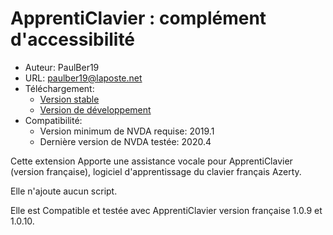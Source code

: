# ApprentiClavier : complément d'accessibilité #

* Auteur: PaulBer19
* URL: paulber19@laposte.net
* Téléchargement:
	* [Version stable][1]
	* [Version de développement][2]
* Compatibilité:
	* Version minimum de NVDA requise: 2019.1
	* Dernière version  de NVDA testée: 2020.4

Cette extension Apporte une assistance vocale pour ApprentiClavier (version française), logiciel d'apprentissage du clavier français Azerty.  

Elle n'ajoute aucun script.

Elle est Compatible et testée avec ApprentiClavier version  française 1.0.9   et 1.0.10.


[1]: https://github.com/paulber007/AllMyNVDAAddons/raw/master/apprentiClavierAccessEnhancement/apprentiClavierAccessEnhancement-1.4.nvda-addon
[2]: https://github.com/paulber007/AllMyNVDAAddons/tree/master/apprentiClavierAccessEnhancement/dev
